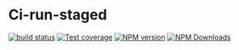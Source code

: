 # Ci-run-staged

[![build status](https://img.shields.io/travis/imcuttle/ci-run-staged/master.svg?style=flat-square)](https://travis-ci.org/imcuttle/ci-run-staged)
[![Test coverage](https://img.shields.io/codecov/c/github/imcuttle/ci-run-staged.svg?style=flat-square)](https://codecov.io/github/imcuttle/ci-run-staged?branch=master)
[![NPM version](https://img.shields.io/npm/v/ci-run-staged.svg?style=flat-square)](https://www.npmjs.com/package/ci-run-staged)
[![NPM Downloads](https://img.shields.io/npm/dm/ci-run-staged.svg?style=flat-square&maxAge=43200)](https://www.npmjs.com/package/ci-run-staged)
